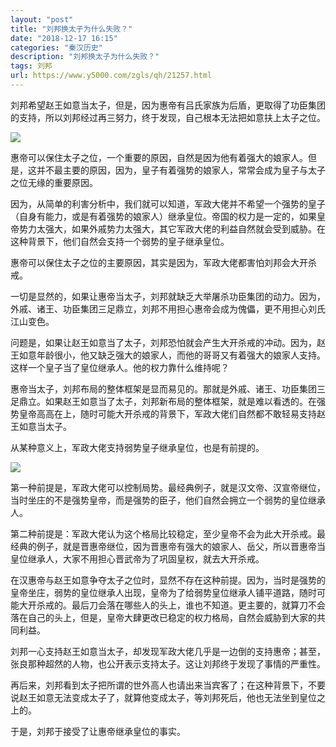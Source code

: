 ```yaml
---
layout: "post"
title: "刘邦换太子为什么失败？"
date: "2018-12-17 16:15"
categories: "秦汉历史"
description: "刘邦换太子为什么失败？"
tags: 刘邦
url: https://www.y5000.com/zgls/qh/21257.html
---
```






刘邦希望赵王如意当太子，但是，因为惠帝有吕氏家族为后盾，更取得了功臣集团的支持，所以刘邦经过再三努力，终于发现，自己根本无法把如意扶上太子之位。

![](https://img.y5000.com/uploads/allimg/170505/15393U538-0.jpg)

惠帝可以保住太子之位，一个重要的原因，自然是因为他有着强大的娘家人。但是，这并不最主要的原因，因为，皇子有着强势的娘家人，常常会成为皇子与太子之位无缘的重要原因。

因为，从简单的利害分析中，我们就可以知道，军政大佬并不希望一个强势的皇子（自身有能力，或是有着强势的娘家人）继承皇位。帝国的权力是一定的，如果皇帝势力太强大，如果外戚势力太强大，其它军政大佬的利益自然就会受到威胁。在这种背景下，他们自然会支持一个弱势的皇子继承皇位。

惠帝可以保住太子之位的主要原因，其实是因为，军政大佬都害怕刘邦会大开杀戒。

一切是显然的，如果让惠帝当太子，刘邦就缺乏大举屠杀功臣集团的动力。因为，外戚、诸王、功臣集团三足鼎立，刘邦不用担心惠帝会成为傀儡，更不用担心刘氏江山变色。

问题是，如果让赵王如意当了太子，刘邦恐怕就会产生大开杀戒的冲动。因为，赵王如意年龄很小，他又缺乏强大的娘家人，而他的哥哥又有着强大的娘家人支持。这样一个皇子当了皇位继承人。他的权力靠什么维持呢？

惠帝当太子，刘邦布局的整体框架是显而易见的。那就是外戚、诸王、功臣集团三足鼎立。如果赵王如意当了太子，刘邦新布局的整体框架，就是难以看透的。在强势皇帝高高在上，随时可能大开杀戒的背景下，军政大佬们自然都不敢轻易支持赵王如意当太子。

从某种意义上，军政大佬支持弱势皇子继承皇位，也是有前提的。

![](https://img.y5000.com/uploads/allimg/170505/15393T257-1.jpg)

第一种前提是，军政大佬可以控制局势。最经典例子，就是汉文帝、汉宣帝继位，当时坐庄的不是强势皇帝，而是强势的臣子，他们自然会拥立一个弱势的皇位继承人。

第二种前提是：军政大佬认为这个格局比较稳定，至少皇帝不会为此大开杀戒。最经典的例子，就是晋惠帝继位，因为晋惠帝有强大的娘家人、岳父，所以晋惠帝当皇位继承人，大家不用担心晋武帝为了巩固皇权，就去大开杀戒。

在汉惠帝与赵王如意争夺太子之位时，显然不存在这种前提。因为，当时是强势的皇帝坐庄，弱势的皇位继承人出现，皇帝为了给弱势皇位继承人铺平道路，随时可能大开杀戒的。最后刀会落在哪些人的头上，谁也不知道。更主要的，就算刀不会落在自己的头上，但是，皇帝大肆更改已稳定的权力格局，自然会威胁到大家的共同利益。

刘邦一心支持赵王如意当太子，却发现军政大佬几乎是一边倒的支持惠帝；甚至，张良那种超然的人物，也公开表示支持太子。这让刘邦终于发现了事情的严重性。

再后来，刘邦看到太子把所谓的世外高人也请出来当宾客了；在这种背景下，不要说赵王如意无法变成太子了，就算他变成太子，等刘邦死后，他也无法坐到皇位之上的。

于是，刘邦于接受了让惠帝继承皇位的事实。
